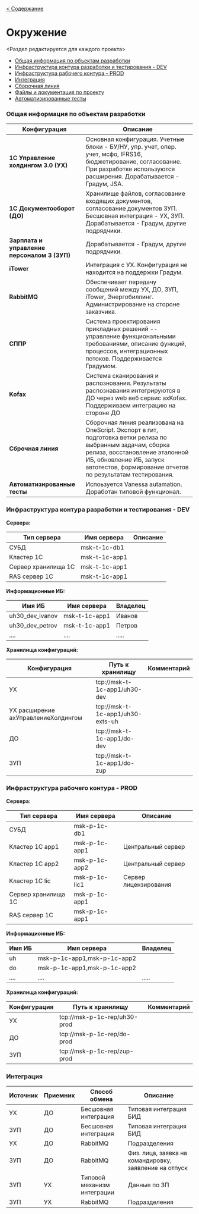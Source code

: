 
[< Содержание](/README.md)
# Окружение
<Раздел редактируется для каждого проекта>
* [Общая информация по объектам разработки](#общая-информация-по-объектам-разработки)
* [Инфраструктура контура разработки и тестирования - DEV](#инфраструктура-dev)
* [Инфраструктура рабочего контура - PROD](#инфраструктура-prod)
* [Интеграция](#интеграция)
* [Сборочная линия](/)
* [Файлы и документация по проекту](/)
* [Автоматизированные тесты](/)


### Общая информация по объектам разработки
<a id="markdown-общая-информация-по-объектам-разработки" name="общая-информация-по-объектам-разработки"></a>

| Конфигурация                     | Описание                                                     |
| -------------------------------- | ------------------------------------------------------------ |
| **1С Управление холдингом 3.0 (УХ)** | Основная конфигурация. Учетные блоки - БУ/НУ, упр. учет, опер. учет, мсфо, IFRS16, бюджетирование, согласование.  При разработке используются расширения. Дорабатывается - Градум, JSA. |
| **1С Документооборот (ДО)**                           | Хранилище файлов, согласование входящих документов, согласование документов ЗУП. Бесшовная интеграция - УХ, ЗУП. Дорабатывается - Градум, другие подрядчики. |
| **Зарплата и управление персоналом 3 (ЗУП)**                       | Дорабатывается - Градум, другие подрядчики. |
| **iTower**                          | Интеграция с УХ. Конфигурация не находится на поддержки Градум. |
| **RabbitMQ**                          | Обеспечивает передачу сообщений между УХ, ДО, ЗУП, iTower, Энергобиллинг. Администрирование на стороне заказчика.|
| **СППР**                         | Система проектирования прикладных решений -- управление функциональными требованиями, описание функций, процессов, интеграционных потоков. Поддерживается Градумом. |
| **Kofax**                         | Система сканирования и распознования. Результаты распознавания интегрируются в ДО через web веб сервис axKofax. Поддерживаем интеграцию на стороне ДО |
| **Сброчная линия**                         | Сборочная линия реализована на OneScript. Экспорт в гит, подготовка ветки релиза по выбранным задачам, сборка релиза, восстановление эталонной ИБ, обновление ИБ, запуск автотестов, формирование отчетов по результатам тестирования. |
| **Автоматизированные тесты**                         | Испоьзуется Vanessa autamation. Доработан типовой функционал. |


### Инфраструктура контура разработки и тестирования - DEV
<a id="markdown-инфраструктура-dev" name="инфраструктура-dev"></a>

**Сервера:**

| Тип сервера     | Имя сервера                |  Описание                                       |
| --------------- | -------------------------- | ----------------------------------------------- |
| СУБД | msk-t-1c-db1 | |
| Кластер 1С | msk-t-1c-app1 | |
| Сервер хранилища 1С | msk-t-1c-app1 | |
| RAS сервер 1С | msk-t-1c-app1 | |

**Информационные ИБ:**

| Имя ИБ          | Имя сервера                |  Владелец           |
| --------------- | -------------------------- | ------------------- |
| uh30_dev_ivanov | msk-t-1c-app1 | Иванов |
| uh30_dev_petrov | msk-t-1c-app1 | Петров |
| .... | .... | ..... |

**Хранилища конфигураций:**

| Конфигурация          | Путь к хранилищу     |  Комментарий           |
| --------------- | -------------------------- | ------------------- |
| УХ | tcp://msk-t-1c-app1/uh30-dev |  |
| УХ расширение ахУправлениеХолдингом| tcp://msk-t-1c-app1/uh30-exts-uh |  |
| ДО | tcp://msk-t-1c-app1/do-dev  |  |
| ЗУП | tcp://msk-t-1c-app1/do-zup  |  |

### Инфраструктура рабочего контура - PROD
<a id="markdown-инфраструктура-prod" name="инфраструктура-prod"></a>

**Сервера:**

| Тип сервера     | Имя сервера                |  Описание                                       |
| --------------- | -------------------------- | ----------------------------------------------- |
| СУБД | msk-p-1c-db1 | |
| Кластер 1С app1 | msk-p-1c-app1 | Центральный сервер | 
| Кластер 1С app2 | msk-p-1c-app2 | Центральный сервер | 
| Кластер 1С lic | msk-p-1c-lic1 | Сервер лицензирования | 
| Сервер хранилища 1С | msk-p-1c-app1 | |
| RAS сервер 1С | msk-p-1c-app1 | |

**Информационные ИБ:**

| Имя ИБ          | Имя сервера                |  Владелец           |
| --------------- | -------------------------- | ------------------- |
| uh | msk-p-1c-app1,msk-p-1c-app2 |  |
| do | msk-p-1c-app1,msk-p-1c-app2  |  |
| .... | .... | ..... |

**Хранилища конфигураций:**

| Конфигурация          | Путь к хранилищу     |  Комментарий           |
| --------------- | -------------------------- | ------------------- |
| УХ | tcp://msk-p-1c-rep/uh30-prod |  |
| ДО | tcp://msk-p-1c-rep/do-prod  |  |
| ЗУП | tcp://msk-p-1c-rep/zup-prod  |  |


### Интеграция
<a id="markdown-интеграция" name="интеграция"></a>


|  Источник        | Приемник     |  Способ обмена           |  Описание |
| --------------- | -------------------------- | ------------------- | ---------------- |
| УХ  | ДО | Бесшовная интеграция | Типовая интеграция БИД |
| ЗУП | ДО | Бесшовная интеграция | Типовая интеграция БИД |
| УХ  | ДО | RabbitMQ | Подразделения |
| ЗУП  | ДО | RabbitMQ | Физ. лица, заявка на командировку, заявление на отпуск |
| ЗУП  | УХ | Типовой механизм интеграции | Данные по ЗП |
| ЗУП  | УХ | RabbitMQ | Подразделения|